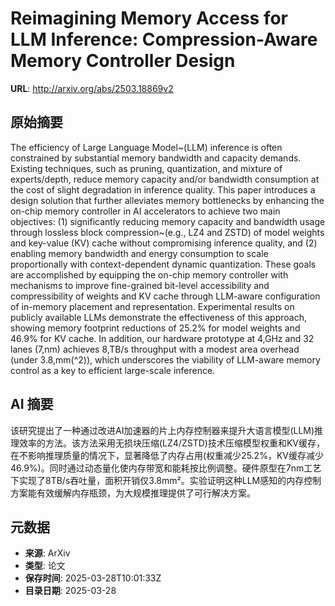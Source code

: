 # Reimagining Memory Access for LLM Inference: Compression-Aware Memory Controller Design

**URL**: http://arxiv.org/abs/2503.18869v2

## 原始摘要

The efficiency of Large Language Model~(LLM) inference is often constrained
by substantial memory bandwidth and capacity demands. Existing techniques, such
as pruning, quantization, and mixture of experts/depth, reduce memory capacity
and/or bandwidth consumption at the cost of slight degradation in inference
quality. This paper introduces a design solution that further alleviates memory
bottlenecks by enhancing the on-chip memory controller in AI accelerators to
achieve two main objectives: (1) significantly reducing memory capacity and
bandwidth usage through lossless block compression~(e.g., LZ4 and ZSTD) of
model weights and key-value (KV) cache without compromising inference quality,
and (2) enabling memory bandwidth and energy consumption to scale
proportionally with context-dependent dynamic quantization. These goals are
accomplished by equipping the on-chip memory controller with mechanisms to
improve fine-grained bit-level accessibility and compressibility of weights and
KV cache through LLM-aware configuration of in-memory placement and
representation. Experimental results on publicly available LLMs demonstrate the
effectiveness of this approach, showing memory footprint reductions of 25.2\%
for model weights and 46.9\% for KV cache. In addition, our hardware prototype
at 4\,GHz and 32 lanes (7\,nm) achieves 8\,TB/s throughput with a modest area
overhead (under 3.8\,mm\(^2\)), which underscores the viability of LLM-aware
memory control as a key to efficient large-scale inference.


## AI 摘要

该研究提出了一种通过改进AI加速器的片上内存控制器来提升大语言模型(LLM)推理效率的方法。该方法采用无损块压缩(LZ4/ZSTD)技术压缩模型权重和KV缓存，在不影响推理质量的情况下，显著降低了内存占用(权重减少25.2%，KV缓存减少46.9%)。同时通过动态量化使内存带宽和能耗按比例调整。硬件原型在7nm工艺下实现了8TB/s吞吐量，面积开销仅3.8mm²。实验证明这种LLM感知的内存控制方案能有效缓解内存瓶颈，为大规模推理提供了可行解决方案。

## 元数据

- **来源**: ArXiv
- **类型**: 论文
- **保存时间**: 2025-03-28T10:01:33Z
- **目录日期**: 2025-03-28

